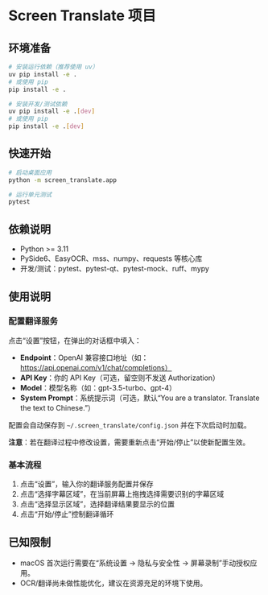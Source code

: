 # Screen Translate 项目

## 环境准备

```bash
# 安装运行依赖（推荐使用 uv）
uv pip install -e .
# 或使用 pip
pip install -e .

# 安装开发/测试依赖
uv pip install -e .[dev]
# 或使用 pip
pip install -e .[dev]
```

## 快速开始

```bash
# 启动桌面应用
python -m screen_translate.app

# 运行单元测试
pytest
```

## 依赖说明
- Python >= 3.11
- PySide6、EasyOCR、mss、numpy、requests 等核心库
- 开发/测试：pytest、pytest-qt、pytest-mock、ruff、mypy

## 使用说明

### 配置翻译服务
点击“设置”按钮，在弹出的对话框中填入：
- **Endpoint**：OpenAI 兼容接口地址（如：https://api.openai.com/v1/chat/completions）
- **API Key**：你的 API Key（可选，留空则不发送 Authorization）
- **Model**：模型名称（如：gpt-3.5-turbo、gpt-4）
- **System Prompt**：系统提示词（可选，默认“You are a translator. Translate the text to Chinese.”）

配置会自动保存到 `~/.screen_translate/config.json` 并在下次启动时加载。

**注意**：若在翻译过程中修改设置，需要重新点击“开始/停止”以使新配置生效。

### 基本流程
1. 点击“设置”，输入你的翻译服务配置并保存
2. 点击“选择字幕区域”，在当前屏幕上拖拽选择需要识别的字幕区域
3. 点击“选择显示区域”，选择翻译结果要显示的位置
4. 点击“开始/停止”控制翻译循环

## 已知限制
- macOS 首次运行需要在“系统设置 → 隐私与安全性 → 屏幕录制”手动授权应用。
- OCR/翻译尚未做性能优化，建议在资源充足的环境下使用。

